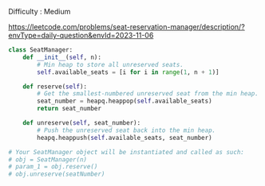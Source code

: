 Difficulty : Medium 

https://leetcode.com/problems/seat-reservation-manager/description/?envType=daily-question&envId=2023-11-06 

```python
class SeatManager:
    def __init__(self, n):
        # Min heap to store all unreserved seats.
        self.available_seats = [i for i in range(1, n + 1)]

    def reserve(self):
        # Get the smallest-numbered unreserved seat from the min heap.
        seat_number = heapq.heappop(self.available_seats)
        return seat_number

    def unreserve(self, seat_number):
        # Push the unreserved seat back into the min heap.
        heapq.heappush(self.available_seats, seat_number)

# Your SeatManager object will be instantiated and called as such:
# obj = SeatManager(n)
# param_1 = obj.reserve()
# obj.unreserve(seatNumber)
```
